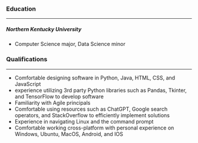 <h3>Education</h3>
<hr>
<h5>Northern Kentucky University</h5>
<ul>
  <li>Computer Science major, Data Science minor</li>
</ul>
<h3>Qualifications</h3>
<hr>
<ul>
  <li>Comfortable designing software in Python, Java, HTML, CSS, and JavaScript</li>
  <li>experience utilizing 3rd party Python libraries such as Pandas, Tkinter, and TensorFlow to develop software</li>
  <li>Familiarity with Agile principals</li>
  <li>Comfortable using resources such as ChatGPT, Google search operators, and StackOverflow to efficiently implement solutions</li>
  <li>Experience in navigating Linux and the command prompt</li>
  <li>Comfortable working cross-platform with personal experience on Windows, Ubuntu, MacOS, Android, and IOS</li>



  
</ul>
<!--
**lukenorberg/lukenorberg** is a ✨ _special_ ✨ repository because its `README.md` (this file) appears on your GitHub profile.

Here are some ideas to get you started:

- 🔭 I’m currently working on ...
- 🌱 I’m currently learning ...
- 👯 I’m looking to collaborate on ...
- 🤔 I’m looking for help with ...
- 💬 Ask me about ...
- 📫 How to reach me: ...
- 😄 Pronouns: ...
- ⚡ Fun fact: ...
-->
